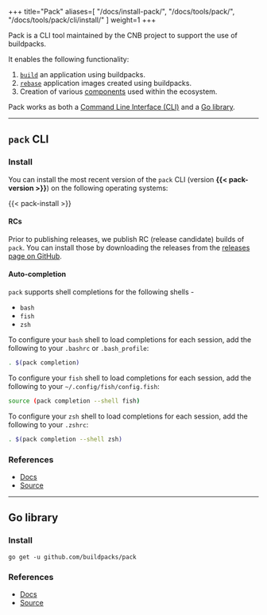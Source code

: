 
+++
title="Pack"
aliases=[
  "/docs/install-pack/",
  "/docs/tools/pack/",
  "/docs/tools/pack/cli/install/"
]
weight=1
+++

Pack is a CLI tool maintained by the CNB project to support the use of buildpacks.

<!--more-->

It enables the following functionality:

1. [`build`][build] an application using buildpacks.
1. [`rebase`][rebase] application images created using buildpacks.
1. Creation of various [components][components] used within the ecosystem.

Pack works as both a [Command Line Interface (CLI)](#pack-cli) and a [Go library](#go-library).

---

## `pack` CLI

### Install

You can install the most recent version of the `pack` CLI (version **{{< pack-version >}}**) on the following operating systems:

{{< pack-install >}}

#### RCs
Prior to publishing releases, we publish RC (release candidate) builds of `pack`. You can install those by downloading the releases from the [releases page on GitHub][github-releases].

#### Auto-completion

`pack` supports shell completions for the following shells -

* `bash`
* `fish`
* `zsh`

To configure your `bash` shell to load completions for each session, add the following to your `.bashrc` or `.bash_profile`:

```bash
. $(pack completion)
```

To configure your `fish` shell to load completions for each session, add the following to your `~/.config/fish/config.fish`:

```bash
source (pack completion --shell fish)
```

To configure your `zsh` shell to load completions for each session, add the following to your `.zshrc`:

```bash
. $(pack completion --shell zsh)
```

### References

- [Docs](/docs/for-platform-operators/how-to/integrate-ci/pack/cli/pack/)
- [Source](https://github.com/buildpacks/pack/)

---

## Go library

### Install

```shell
go get -u github.com/buildpacks/pack    
```

### References

- [Docs](https://pkg.go.dev/github.com/buildpacks/pack)
- [Source](https://github.com/buildpacks/pack/)

[build]: /docs/for-app-developers/concepts/build/
[rebase]: /docs/for-app-developers/concepts/rebase/
[components]: /docs/for-platform-operators/concepts/
[github-releases]: https://github.com/buildpacks/pack/releases
